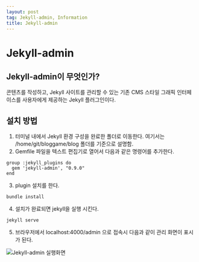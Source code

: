 ```yaml
---
layout: post
tag: Jekyll-admin, Information
title: Jekyll-admin
---
```


# Jekyll-admin
## Jekyll-admin이 무엇인가?
콘텐츠를 작성하고, Jekyll 사이트를 관리할 수 있는 기존 CMS 스타일 그래픽 인터페이스를 사용자에게 제공하는 Jekyll 플러그인이다.

## 설치 방법
1. 터미널 내에서 Jekyll 환경 구성을 완료한 폴더로 이동한다. 여기서는 /home/git/bloggame/blog 폴더를 기준으로 설명함.
2. Gemfile 파일을 텍스트 편집기로 열어서 다음과 같은 명령어를 추가한다.
```
group :jekyll_plugins do
  gem 'jekyll-admin', "0.9.0"
end
```
3. plugin 설치를 한다.

`bundle install`

4. 설치가 완료되면 jekyll을 실행 시킨다.

`jekyll serve`

5. 브라우저에서 localhost:4000/admin 으로 접속시 다음과 같이 관리 화면이 표시가 된다.

![Jekyll-admin 실행화면](https://user-images.githubusercontent.com/84278264/146332144-b6b65595-6e3d-4488-a8c6-3a53cebafa62.png)
